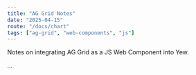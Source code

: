 ```yaml
---
title: "AG Grid Notes"
date: "2025-04-15"
route: "/docs/chart"
tags: ["ag-grid", "web-components", "js"]
---
```


Notes on integrating AG Grid as a JS Web Component into Yew.

...


